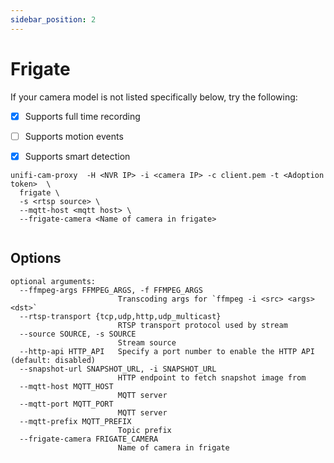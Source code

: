 ```yaml
---
sidebar_position: 2
---
```


# Frigate


If your camera model is not listed specifically below, try the following:

- [x] Supports full time recording
- [ ] Supports motion events
- [x] Supports smart detection


```
unifi-cam-proxy  -H <NVR IP> -i <camera IP> -c client.pem -t <Adoption token>  \
  frigate \
  -s <rtsp source> \
  --mqtt-host <mqtt host> \
  --frigate-camera <Name of camera in frigate>


```

## Options

```
optional arguments:
  --ffmpeg-args FFMPEG_ARGS, -f FFMPEG_ARGS
                        Transcoding args for `ffmpeg -i <src> <args> <dst>`
  --rtsp-transport {tcp,udp,http,udp_multicast}
                        RTSP transport protocol used by stream
  --source SOURCE, -s SOURCE
                        Stream source
  --http-api HTTP_API   Specify a port number to enable the HTTP API (default: disabled)
  --snapshot-url SNAPSHOT_URL, -i SNAPSHOT_URL
                        HTTP endpoint to fetch snapshot image from
  --mqtt-host MQTT_HOST
                        MQTT server
  --mqtt-port MQTT_PORT
                        MQTT server
  --mqtt-prefix MQTT_PREFIX
                        Topic prefix
  --frigate-camera FRIGATE_CAMERA
                        Name of camera in frigate
```


